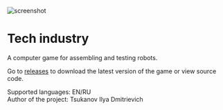 ![screenshot](https://github.com/Iokusin/Tech_industry/assets/95131256/12ad3f59-421d-4c74-88b6-217cd6a1d578)
# Tech industry
A computer game for assembling and testing robots.

Go to [releases](https://github.com/Iokusin/Tech_industry/releases) to download the latest version of the game or view source code.

Supported languages: EN/RU<br>
Author of the project: Tsukanov Ilya Dmitrievich
